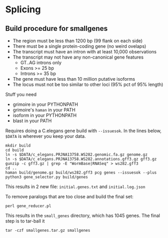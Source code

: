 Splicing
========

Build procedure for smallgenes
------------------------------

+ The region must be less than 1200 bp (99 flank on each side)
+ There must be a single protein-coding gene (no weird ovelaps)
+ The transcript must have an intron with at least 10,000 observations
+ The transcript may not have any non-canonical gene features
	+ GT..AG introns only
	+ Exons >= 25 bp
	+ Introns >= 35 bp
+ The gene must have less than 10 million putative isoforms
+ The locus must not be too similar to other loci (95% pct of 95% length)

Stuff you need

+ grimoire in your PYTHONPATH
+ grimoire's `haman` in your PATH
+ isoform in your PYTHONPATH
+ blast in your PATH

Requires doing a C.elegans gene build with `--issuesok`. In the lines below,
`$DATA` is wherever you keep your data.

	mkdir build
	cd build
	ln -s $DATA/c_elegans.PRJNA13758.WS282.genomic.fa.gz genome.gz
	ln -s $DATA/c_elegans.PRJNA13758.WS282.annotations.gff3.gz gff3.gz
	gunzip -c gff3.gz | grep -E "WormBase|RNASeq" > ws282.gff3
	cd ..
	haman build/genome.gz build/ws282.gff3 pcg genes --issuesok --plus
	python3 gene_selector.py build/genes

This results in 2 new file: `initial.genes.txt` and `initial.log.json`

To remove paralogs that are too close and build the final set:

	perl gene_reducer.pl

This results in the `small_genes` directory, which has 1045 genes. The final
step is to tar-ball it

	tar -czf smallgenes.tar.gz smallgenes

